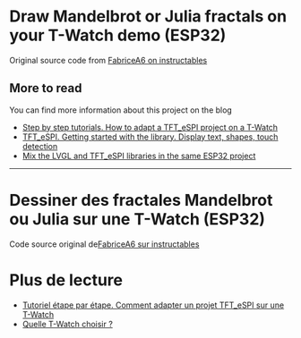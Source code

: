 # Draw Mandelbrot or Julia fractals on your T-Watch demo (ESP32)
Original source code from [FabriceA6 on instructables](https://www.instructables.com/Mandelbrot-and-Julia-Sets-on-ESP32/)
 

## More to read
You can find more information about this project on the blog
* [Step by step tutorials. How to adapt a TFT_eSPI project on a T-Watch](https://diyprojects.io/ttgo-t-watch-display-xbm-tft_espi-lvgl-images-esp32-arduino/)
* [TFT_eSPI. Getting started with the library. Display text, shapes, touch detection](https://diyprojects.io/ttgo-t-watch-get-started-esp32-tft_espi-library/)
* [Mix the LVGL and TFT_eSPI libraries in the same ESP32 project](https://diyprojects.io/ttgo-t-watch-mix-lvgl-tft_espi-libraries-same-esp32-project/)

_______

# Dessiner des fractales Mandelbrot ou Julia sur une T-Watch (ESP32)
Code source original de[FabriceA6 sur instructables](https://www.instructables.com/Mandelbrot-and-Julia-Sets-on-ESP32/)

# Plus de lecture
* [Tutoriel étape par étape. Comment adapter un projet TFT_eSPI sur une T-Watch](https://projetsdiy.fr/ttgo-t-watch-projet-fractales-mandelbrot-julia-esp32/)
* [Quelle T-Watch choisir ?](https://projetsdiy.fr/ttgo-t-watch-esp32-quel-modele-choisir-cartes-dextension-disponibles/)